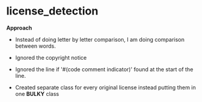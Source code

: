 # license_detection

 **Approach**
 
   * Instead of doing letter by letter comparison, I am doing comparison between words.
 
   * Ignored the copyright notice 

   * Ignored the line if '#(code comment indicator)' found at the start of the line.
  
   * Created separate class for every original license instead putting them in one **BULKY** class


